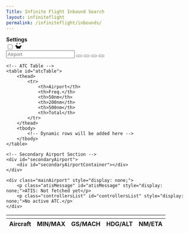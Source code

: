 ```yaml
---
Title: Infinite Flight Inbound Search
layout: infiniteflight
permalink: /infiniteflight/inbounds/
---
```


<div class="settings-menu hidden">
  <div class="settings-header">
    <strong>Settings</strong>
    <div class="theme-toggle-wrapper">    
      <label
        for="themeToggle"
        class="themeToggle st-sunMoonThemeToggleBtn"
        type="checkbox"
        aria-label="Toggle Dark Mode"
      >
        <input type="checkbox" id="themeToggle" class="themeToggleInput" />
        <svg
          width="18"
          height="18"
          viewBox="0 0 20 20"
          fill="currentColor"
          stroke="none"
        >
          <mask id="moon-mask">
            <rect x="0" y="0" width="20" height="20" fill="white"></rect>
            <circle cx="11" cy="3" r="8" fill="black"></circle>
          </mask>
          <circle
            class="sunMoon"
            cx="10"
            cy="10"
            r="8"
            mask="url(#moon-mask)"
          ></circle>
          <g>
            <circle class="sunRay sunRay1" cx="18" cy="10" r="1.5"></circle>
            <circle class="sunRay sunRay2" cx="14" cy="16.928" r="1.5"></circle>
            <circle class="sunRay sunRay3" cx="6" cy="16.928" r="1.5"></circle>
            <circle class="sunRay sunRay4" cx="2" cy="10" r="1.5"></circle>
            <circle class="sunRay sunRay5" cx="6" cy="3.1718" r="1.5"></circle>
            <circle class="sunRay sunRay6" cx="14" cy="3.1718" r="1.5"></circle>
          </g>
        </svg>
      </label>
      <i class="fa-solid fa-xmark" aria-label="Close"></i>
    </div>
  </div>

  <!-- Filter Form -->
  <form id="filterForm" style="display:none;">
    <div class="HeadingFilter">
      <label class="settings-label">Heading</label>
      <input
        type="number"

        min="0"
        max="360"
        placeholder="Minimum"
        aria-label="Minimum Heading"
      />
      <input
        type="number"
        
        min="0"
        max="360"
        placeholder="Maximum"
        aria-label="Maximum Heading"
      />
      <button type="button">Enable</button>
      <button type="button" id="toggleHeadingButton">Hide</button>
    </div>
    <div class="DistanceFilter">
      <label class="settings-label">Distance</label>
      <input
        type="number"
        
        min="0"
        placeholder="Minimum"
        aria-label="Minimum Distance"
      />
      <input
        type="number"
        
        min="0"
        placeholder="Maximum"
        aria-label="Maximum Distance"
      />
      <button type="button"">Enable</button>
      <button type="button">Split</button>
    </div>
    <button
      type="button"
      id="resetDistanceFilterButton"
      style="display:none;"
    >
      Filter
    </button>
  </form>

  <!-- Setting Containers -->
  <div class="setting-container">
    <div class="setting">   
      <p class="setting-title">Heading and Distance</p>
      <p class="setting-description-info">
        Input the minimum and maximum heading and distance to adjust what
        information is shown in the inbounds table.
      </p>
    </div>
   </div>
     <div class="HeadingFilter"> 
      <label class="settings-label" for="minHeading" style="margin-right: 12px;">Heading</label>
      <input
        type="number"
        id="minHeading"
        min="0"
        max="360"
        placeholder="MIN"
        aria-label="MAX"
      />
      <input
        type="number"
        id="maxHeading"
        min="0"
        max="360"
        placeholder="MIN"
        aria-label="MAX"
      />
     </div> 
     <div class="DistanceFilter"> 
      <label class="settings-label" for="minDistance">Distance</label>
      <input
        type="number"
        id="minDistance"
        min="0"
        placeholder="MIN"
        aria-label="MAX"
      />
      <input
        type="number"
        id="maxDistance"
        min="0"
        placeholder="MIN"
        aria-label="MAX"
      />
     </div>
     
    <div class="setting-container">
    <div class="setting-border" id="boldHeadingBorder">
      <button class="overlay-button" id="boldHeadingButton"></button>    
      <span class="setting-button"></span> 
      <p class="setting-title">Bold Aircraft by Heading</p>
      <p class="setting-description">
        Aircraft within the heading range will be bold, to make them stand out in the table. Making it easier to track aircraft coming from one direction.
      </p>
     </div>
     </div>
     
     <div class="setting-container">
     <div class="setting-border" id="applyDistanceFilterBorder">
      <button class="overlay-button" id="applyDistanceFilterButton"></button>    
      <span class="setting-button"></span>
      <p class="setting-title">Distance Filter</p>
      <p class="setting-description">
        Filter the table to exclude aircraft outside the distance range.
      </p>
    </div>
    </div>
    
    <div class="setting-container">
     <div class="setting-border" id="filterHeadingHighlightBorder">
      <button class="overlay-button" id="filterHeadingHighlightButton"></button>    
      <p class="setting-title">Split Filter</p>
      <p class="setting-description">
        When enabled, aircraft are separated by heading range. When disabled, all aircraft are compared regardless of direction. Enable this for multiple runways; disable this for single runway airports.
      </p>
     </div>
     </div>
     
  <div class="setting-information">
   <div class="setting-container">
    <div class="setting">
      <p class="setting-title">Key</p>
      <table id="keyTable" style="margin-top: 10px;">
        <thead>
            <tr>
                <th>Aircraft</th>
                <th>Description</th>
            </tr>
        </thead>
        <tbody>
            <tr>
                <td>N623KB<br><small>A320</small></td>
                <td class="table-description">Aircraft's callsign and aircraft type.</td>
            </tr>
         </tbody>
       </table>
       <table id="keyTable">
        <thead>
            <tr>
                <th>MIN/MAX</th>
                <th>Description</th>
            </tr>
        </thead>
        <tbody>
            <tr>
                <td>0.70<br>0.82</td>
                <td class="table-description">Aircraft type's minimum and maximum Mach speed.</td>
            </tr>
         </tbody>
       </table>
       <table id="keyTable">
        <thead>
            <tr>
                <th>MIN/MAX</th>
                <th>Description</th>
            </tr>
        </thead>
        <tbody>
            <tr>
                <td>445knts<br>0.67</td>
                <td class="table-description">Ground speed and Mach speed, not based off autopilot.</td>
            </tr>
         </tbody>
       </table>
        <table id="keyTable">
        <thead>
            <tr>
                <th>HDG/ALT</th>
                <th>Description</th>
            </tr>
        </thead>
        <tbody>
            <tr>
                <td>49<span class="arrow is-northeast"></span><br>37000ft</td>
                <td class="table-description">Heading from the airport to the aircraft and altitude (MSL).</td>
            </tr>
         </tbody>
       </table>
        <table id="keyTable">
        <thead>
            <tr>
                <th>NM/ETA</th>
                <th>Description</th>
            </tr>
        </thead>
        <tbody>
            <tr>
                <td>288nm<br>38:49</td>
                <td class="table-description">Distance to Destination and Estimated Time of Arrival.</td>
            </tr>
         </tbody>
       </table>
      <p class="setting-title" style="margin-top: 20px;">Separation</p>
      <p class="setting-description">
        The table is color coded based on ETA (Estimated Time of Arrival) separation.
      </p>
      <div class="box-container" style="margin-top: 20px;">
        <div class="box" style="background-color:#fffa9f;"></div>
        <p class="setting-description">10 seconds separation</p>
      </div>
      <div class="box-container">
        <div class="box" style="background-color:#80daeb;"></div>
        <p class="setting-description">30 seconds separation</p>
      </div>
      <div class="box-container">
        <div class="box" style="background-color:#daceca;"></div>
        <p class="setting-description">60 seconds separation</p>
      </div>
      <div class="box-container" style="margin-bottom: 20px;">
        <div class="box" style="background-color:#eaeaea;"></div>
        <p class="setting-description">120 seconds separation</p>
      </div>
     <p class="setting-description" style="margin-bottom: 20px;">
        If you do not have any filters enabled, all inbounds will be shown. This is an example of how the color highlights are applied.
      </p> 
      <table id="infoTable">
        <thead>
            <tr>
                <th>Aircraft</th>
                <th>Heading</th>
                <th>NM/ETA</th>
                <th>Color</th>
            </tr>
        </thead>
        <tbody>
            <tr class="yellow-highlight">
                <td>N623KB</td>
                <td>30</td>
                <td>30:10</td>
                <td>Yellow</td>
            </tr>
            <tr class="yellow-highlight">
                <td>AAL34</td>
                <td>170</td>
                <td>30:15</td>
                <td>Yellow</td>
            </tr>
            <tr class="blue-highlight">
                <td>NT3</td>
                <td>182</td>
                <td>30:30</td>
                <td>Blue</td>
            </tr>
            <tr class="beige-highlight">
                <td>DAL24</td>
                <td>310</td>
                <td>30:70</td>
                <td>Beige</td>
            </tr> 
         </tbody>
       </table>
      <p class="setting-description" style="margin-top: 20px;"> 
        If you enable the <strong>Split Filter</strong> the highlighted colors will change dependent on your heading settings. For example, if you wanted to separate aircraft into two groups aircraft coming the North and aircraft coming from the South, you would set the minimum heading to 90 and maximum heading to 270. This is what the same table will look like. N623KB is compared to DAL24 and AAL34 is compared to NT3.
      </p>
      <table id="infoTable">
        <thead>
            <tr>
                <th>Aircraft</th>
                <th>Heading</th>
                <th>NM/ETA</th>
                <th>Color</th>
            </tr>
        </thead>
        <tbody>
            <tr class="beige-highlight">
                <td>N623KB</td>
                <td>30</td>
                <td>30:10</td>
                <td>Beige</td>
            </tr>
            <tr class="blue-highlight">
                <td>AAL34</td>
                <td>170</td>
                <td>30:15</td>
                <td>Blue</td>
            </tr>
            <tr class="blue-highlight">
                <td>NT3</td>
                <td>182</td>
                <td>30:30</td>
                <td>Blue</td>
            </tr>
            <tr class="beige-highlight">
                <td>DAL24</td>
                <td>310</td>
                <td>30:70</td>
                <td>Beige</td>
            </tr> 
         </tbody>
       </table>
       <p class="setting-description" style="margin-top: 20px;">
        Each aircraft's Distance to Destination (NM) and Estimated Time of Arrival will be updated every second, based on projected position. Their ground speed, mach speed, heading, altitude, and actual position will update every 20 seconds.
      </p>
    </div>
   </div>
  </div>
</div>

<div class="container">
  <div class="page-left">
    <div class="nav-container">
        <div class="nav-left">
        <input 
           type="text" 
           id="icao" 
           name="icao" 
           placeholder="Airport"
           minlength="4" 
           required
          />
            <button id="search">
                <i class="fa-solid fa-magnifying-glass" aria-hidden="true"></i>
            </button>
            <button id="add">
                <i class="fa-solid fa-plus" aria-hidden="true"></i>
            </button>
            <button id="settings">
                <i class="fa-solid fa-sliders" aria-hidden="true"></i>
            </button>
            <button id="update">
                <i class="fa-solid fa-arrows-rotate" aria-hidden="true"></i>
            </button>
        </div>
        <div class="nav-right" id="atcAirportsList">
        </div>
    </div>

    <!-- ATC Table -->
    <table id="atcTable">
        <thead>
            <tr>
                <th>Airport</th>
                <th>Freq.</th>
                <th>50nm</th>
                <th>200nm</th>
                <th>500nm</th>
                <th>Total</th>
            </tr>
        </thead>
        <tbody>
            <!-- Dynamic rows will be added here -->
        </tbody>
    </table>
    
    <!-- Secondary Airport Section -->
    <div id="secondaryAirport">
        <div id="secondaryAirportContainer"></div>
    </div>

    <div class="mainAirport" style="display: none;">
        <p class="atisMessage" id="atisMessage" style="display: none;">ATIS: Not fetched yet</p>
        <p class="controllersList" id="controllersList" style="display: none;">No active ATC.</p>
    </div>

   </div> 
   <div class="page-right">
    <table id="flightsTable">
        <thead>
            <tr>
                <th colspan="5" class="map-container">
                    <div id="mapPopup">
                        <canvas id="mapCanvas"></canvas>
                    </div>
                </th>
            </tr>
            <tr>
                <th class="column-one">Aircraft</th>
                <th>MIN/MAX</th>
                <th>GS/MACH</th>
                <th>HDG/ALT</th>
                <th>NM/ETA</th>
            </tr>
        </thead>
        <tbody>
            <!-- Dynamic rows will be added here -->
        </tbody>
    </table>
</div>

<div style="display: none;">
       <button id="manualUpdateButton">Update Information</button>

        <!-- Secondary Airport Search -->
        <form id="secondarySearchForm" novalidate>
            <input type="text" id="secondaryIcao" name="secondaryIcao" placeholder="Enter Secondary ICAO" required>
            <button type="submit">Add Airport</button>
        </form>

        <button type="button" id="updateButton">Update</button>
        <button type="button" id="stopUpdateButton" style="display: none;">Stop Update</button>
        <span id="countdownTimer" style="display: none;"></span>
</div>

<script>
// Function to save theme preference in localStorage
function saveThemePreference(theme) {
    localStorage.setItem('theme', theme);
    const expirationDate = new Date();
    expirationDate.setDate(expirationDate.getDate() + 30);
    localStorage.setItem('themeExpiration', expirationDate.getTime()); // Save expiration time
}

// Function to load theme preference from localStorage
function loadThemePreference() {
    const expirationTime = localStorage.getItem('themeExpiration');
    const now = new Date().getTime();

    // Check if the saved preference is still valid
    if (expirationTime && now > expirationTime) {
        localStorage.removeItem('theme');
        localStorage.removeItem('themeExpiration');
        return null;
    }
    return localStorage.getItem('theme');
}

// Detect system dark mode preference and apply on page load
document.addEventListener('DOMContentLoaded', () => {
    const checkbox = document.getElementById("themeToggle");
    const savedTheme = loadThemePreference();

    if (savedTheme === 'dark') {
        document.body.classList.add('dark-mode');
        checkbox.checked = true;
    } else if (savedTheme === 'light') {
        document.body.classList.remove('dark-mode');
        checkbox.checked = false;
    } else {
        // No saved preference; use system preference
        if (window.matchMedia('(prefers-color-scheme: dark)').matches) {
            document.body.classList.add('dark-mode');
            checkbox.checked = true;
        }
    }

    // Listen for system theme changes and apply them
    window.matchMedia('(prefers-color-scheme: dark)').addEventListener('change', (e) => {
        if (!loadThemePreference()) { // Only apply system theme if no user preference is saved
            if (e.matches) {
                document.body.classList.add('dark-mode');
                checkbox.checked = true;
            } else {
                document.body.classList.remove('dark-mode');
                checkbox.checked = false;
            }
        }
    });
});

// Toggle dark mode manually and save preference
const checkbox = document.getElementById("themeToggle");
checkbox.addEventListener("change", () => {
    if (checkbox.checked) {
        document.body.classList.add('dark-mode');
        saveThemePreference('dark'); // Save dark mode preference
    } else {
        document.body.classList.remove('dark-mode');
        saveThemePreference('light'); // Save light mode preference
    }
});

// Toggle the visibility of the settings menu
document.getElementById('settings').addEventListener('click', (event) => {
    const settingsMenu = document.querySelector('.settings-menu');
    settingsMenu.classList.toggle('visible'); // Toggle the 'visible' class
    event.stopPropagation(); // Prevent the event from reaching the document
});

// Close the settings menu when clicking the close button
const closeButton = document.querySelector('.settings-menu .fa-xmark');
closeButton.addEventListener('click', () => {
    const settingsMenu = document.querySelector('.settings-menu');
    settingsMenu.classList.remove('visible'); // Remove the 'visible' class
});

// Close the settings menu when clicking outside of it
document.addEventListener('click', (event) => {
    const settingsMenu = document.querySelector('.settings-menu');
    const settingsButton = document.getElementById('settings');
    if (!settingsMenu.contains(event.target) && !settingsButton.contains(event.target)) {
        settingsMenu.classList.remove('visible'); // Remove the 'visible' class
    }
});

</script>
